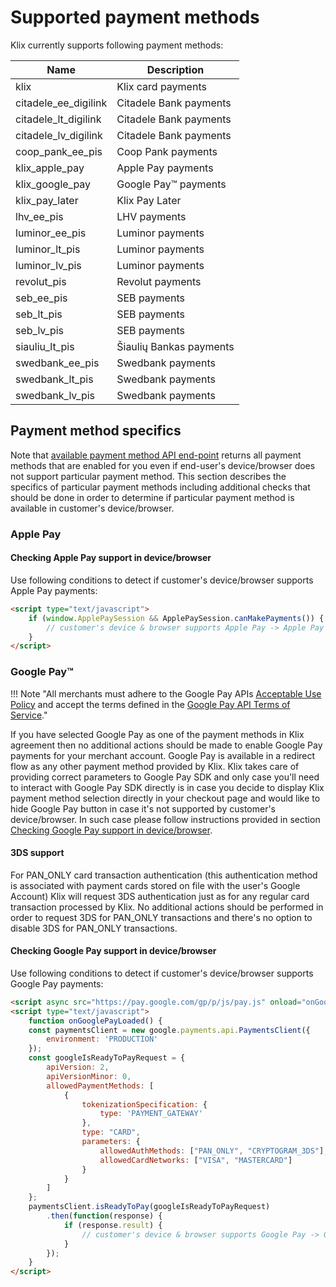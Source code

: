 # Supported payment methods

Klix currently supports following payment methods:

| Name                 | Description             | 
|----------------------|-------------------------|
| klix                 | Klix card payments      |
| citadele_ee_digilink | Citadele Bank payments  |
| citadele_lt_digilink | Citadele Bank payments  |
| citadele_lv_digilink | Citadele Bank payments  |
| coop_pank_ee_pis     | Coop Pank payments      |
| klix_apple_pay       | Apple Pay payments      |
| klix_google_pay      | Google Pay™ payments    |
| klix_pay_later       | Klix Pay Later          |
| lhv_ee_pis           | LHV payments            |
| luminor_ee_pis       | Luminor payments        |
| luminor_lt_pis       | Luminor payments        |
| luminor_lv_pis       | Luminor payments        |
| revolut_pis          | Revolut payments        |
| seb_ee_pis           | SEB payments            |
| seb_lt_pis           | SEB payments            |
| seb_lv_pis           | SEB payments            |
| siauliu_lt_pis       | Šiaulių Bankas payments |
| swedbank_ee_pis      | Swedbank payments       |
| swedbank_lt_pis      | Swedbank payments       |
| swedbank_lv_pis      | Swedbank payments       |

## Payment method specifics

Note that [available payment method API end-point](../api/#get-list-of-available-payment-methods) returns all payment methods that are enabled for you even if end-user's device/browser does not support particular payment method. This section describes the specifics of particular payment methods including additional checks that should be done in order to determine if particular payment method is available in customer's device/browser.

### Apple Pay

#### Checking Apple Pay support in device/browser

Use following conditions to detect if customer's device/browser supports Apple Pay payments:

```html
<script type="text/javascript">
    if (window.ApplePaySession && ApplePaySession.canMakePayments()) {
        // customer's device & browser supports Apple Pay -> Apple Pay payment button should be included in payment method list
    }
</script>
```

### Google Pay™

!!! Note "All merchants must adhere to the Google Pay APIs [Acceptable Use Policy](https://payments.developers.google.com/terms/aup) and accept the terms defined in the [Google Pay API Terms of Service](https://payments.developers.google.com/terms/sellertos)."

If you have selected Google Pay as one of the payment methods in Klix agreement then no additional actions should be made to enable Google Pay payments for your merchant account. Google Pay is available in a redirect flow as any other payment method provided by Klix. Klix takes care of providing correct parameters to Google Pay SDK and only case you'll need to interact with Google Pay SDK directly is in case you decide to display Klix payment method selection directly in your checkout page and would like to hide Google Pay button in case it's not supported by customer's device/browser. In such case please follow instructions provided in section [Checking Google Pay support in device/browser](#checking-google-pay-support-in-devicebrowser).

#### 3DS support

For PAN_ONLY card transaction authentication (this authentication method is associated with payment cards stored on file with the user's Google Account) Klix will request 3DS authentication just as for any regular card transaction processed by Klix. No additional actions should be performed in order to request 3DS for PAN_ONLY transactions and there's no option to disable 3DS for PAN_ONLY transactions.

#### Checking Google Pay support in device/browser

Use following conditions to detect if customer's device/browser supports Google Pay payments:

```html
<script async src="https://pay.google.com/gp/p/js/pay.js" onload="onGooglePayLoaded()"></script>
<script type="text/javascript">
    function onGooglePayLoaded() {
    const paymentsClient = new google.payments.api.PaymentsClient({
        environment: 'PRODUCTION'
    });
    const googleIsReadyToPayRequest = {
        apiVersion: 2,
        apiVersionMinor: 0,
        allowedPaymentMethods: [
            {
                tokenizationSpecification: {
                    type: 'PAYMENT_GATEWAY'
                },
                type: "CARD",
                parameters: {
                    allowedAuthMethods: ["PAN_ONLY", "CRYPTOGRAM_3DS"],
                    allowedCardNetworks: ["VISA", "MASTERCARD"]
                }
            }
        ]
    };
    paymentsClient.isReadyToPay(googleIsReadyToPayRequest)
        .then(function(response) {
            if (response.result) {
                // customer's device & browser supports Google Pay -> Google Pay payment button should be included in payment method list
            }
        });
    }
</script>
```